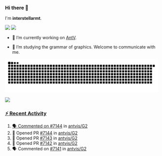 ### Hi there 👋

I'm **interstellarmt**.

[![](https://img.shields.io/endpoint?url=https://awards.antv.vision/interstellarmt-g2-contributor.json)](https://github.com/antvis/g2)
[![](https://img.shields.io/endpoint?url=https://awards.antv.vision/interstellarmt-gpt-vis-contributor.json)](https://github.com/antvis/gpt-vis)

- 🔭 I’m currently working on [AntV](https://github.com/antvis).

- 📖 I’m studying the grammar of graphics. Welcome to communicate with me.

![](https://raw.githubusercontent.com/interstellarmt/interstellarmt/refs/heads/output/github-contribution-grid-snake.svg)
<div>
  <a href="https://github.com/interstellarmt">
  <img height="180em" src="https://github-readme-stats-eight-theta.vercel.app/api?username=interstellarmt&show_icons=true&include_all_commits=true&count_private=true&theme=tokyonight"/>
</div>
    
### :zap: Recent Activity

<!--START_SECTION:activity-->
1. 🗣 Commented on [#7144](https://github.com/antvis/G2/pull/7144#issuecomment-3405398557) in [antvis/G2](https://github.com/antvis/G2)
2. 💪 Opened PR [#7144](undefined) in [antvis/G2](https://github.com/antvis/G2)
3. 💪 Opened PR [#7143](undefined) in [antvis/G2](https://github.com/antvis/G2)
4. 💪 Opened PR [#7142](undefined) in [antvis/G2](https://github.com/antvis/G2)
5. 🗣 Commented on [#7141](https://github.com/antvis/G2/issues/7141#issuecomment-3388418368) in [antvis/G2](https://github.com/antvis/G2)
<!--END_SECTION:activity-->

